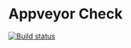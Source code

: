 # Appveyor Check
[![Build status](https://ci.appveyor.com/api/projects/status/58fpt2y6d6q8863s?svg=true)](https://ci.appveyor.com/project/Katrina-L/ajs-homeworks-oop)
